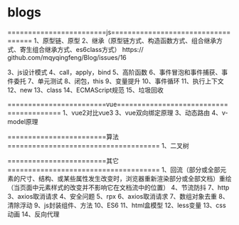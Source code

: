 # blogs

========================js===================================
1、原型链、原型
2、继承（原型链方式、构造函数方式、组合继承方式、寄生组合继承方式、es6class方式）
   https://  github.com/mqyqingfeng/Blog/issues/16

3、js设计模式
4、call，apply，bind
5、高阶函数
6、事件冒泡和事件捕获、事件委托
7、单元测试
8、闭包，this
9、变量提升
10、事件循环
11、执行上下文
12、new
13、class
14、ECMAScript规范
15、垃圾回收

========================vue========================================
1、vue2对比vue3
3、vue双向绑定原理
3、动态路由
4、v-model原理


========================算法=====================================
1、二叉树


========================其它=====================================
1、回流（部分或全部元素的尺寸、结构、或某些属性发生改变时，浏览器重新渲染部分或全部文档）重绘（当页面中元素样式的改变并不影响它在文档流中的位置）
4、节流防抖
7、http
3、axios取消请求
4、安全问题
5、rpx
6、axios取消请求
7、数组对象去重
8、清除浮动
9、js封装组件、方法
10、ES6
11、html盒模型
12、less变量
13、css动画
14、反向代理




